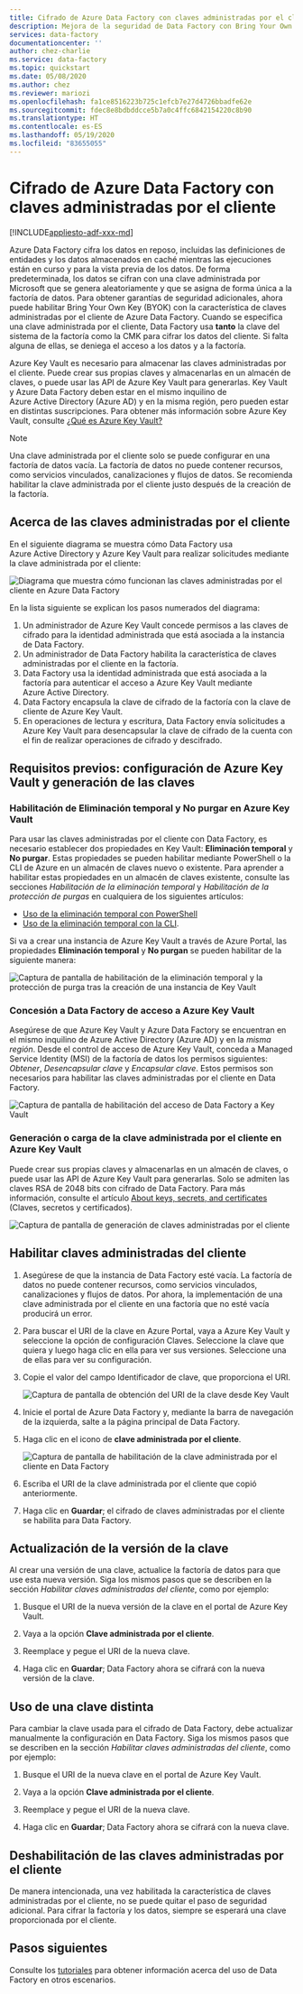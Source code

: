 ```yaml
---
title: Cifrado de Azure Data Factory con claves administradas por el cliente
description: Mejora de la seguridad de Data Factory con Bring Your Own Key (BYOK)
services: data-factory
documentationcenter: ''
author: chez-charlie
ms.service: data-factory
ms.topic: quickstart
ms.date: 05/08/2020
ms.author: chez
ms.reviewer: mariozi
ms.openlocfilehash: fa1ce8516223b725c1efcb7e27d4726bbadfe62e
ms.sourcegitcommit: fdec8e8bdbddcce5b7a0c4ffc6842154220c8b90
ms.translationtype: HT
ms.contentlocale: es-ES
ms.lasthandoff: 05/19/2020
ms.locfileid: "83655055"
---
```

# <a name="encrypt-azure-data-factory-with-customer-managed-keys"></a>Cifrado de Azure Data Factory con claves administradas por el cliente

[!INCLUDE[appliesto-adf-xxx-md](includes/appliesto-adf-xxx-md.md)]

Azure Data Factory cifra los datos en reposo, incluidas las definiciones de entidades y los datos almacenados en caché mientras las ejecuciones están en curso y para la vista previa de los datos. De forma predeterminada, los datos se cifran con una clave administrada por Microsoft que se genera aleatoriamente y que se asigna de forma única a la factoría de datos. Para obtener garantías de seguridad adicionales, ahora puede habilitar Bring Your Own Key (BYOK) con la característica de claves administradas por el cliente de Azure Data Factory. Cuando se especifica una clave administrada por el cliente, Data Factory usa __tanto__ la clave del sistema de la factoría como la CMK para cifrar los datos del cliente. Si falta alguna de ellas, se deniega el acceso a los datos y a la factoría.

Azure Key Vault es necesario para almacenar las claves administradas por el cliente. Puede crear sus propias claves y almacenarlas en un almacén de claves, o puede usar las API de Azure Key Vault para generarlas. Key Vault y Azure Data Factory deben estar en el mismo inquilino de Azure Active Directory (Azure AD) y en la misma región, pero pueden estar en distintas suscripciones. Para obtener más información sobre Azure Key Vault, consulte [¿Qué es Azure Key Vault?](../key-vault/general/overview.md)

> [!NOTE]
> Una clave administrada por el cliente solo se puede configurar en una factoría de datos vacía. La factoría de datos no puede contener recursos, como servicios vinculados, canalizaciones y flujos de datos. Se recomienda habilitar la clave administrada por el cliente justo después de la creación de la factoría.

## <a name="about-customer-managed-keys"></a>Acerca de las claves administradas por el cliente

En el siguiente diagrama se muestra cómo Data Factory usa Azure Active Directory y Azure Key Vault para realizar solicitudes mediante la clave administrada por el cliente:

  ![Diagrama que muestra cómo funcionan las claves administradas por el cliente en Azure Data Factory](media/quickstart-enable-customer-managed-key/encryption-customer-managed-keys-diagram.png)

En la lista siguiente se explican los pasos numerados del diagrama:

1. Un administrador de Azure Key Vault concede permisos a las claves de cifrado para la identidad administrada que está asociada a la instancia de Data Factory.
1. Un administrador de Data Factory habilita la característica de claves administradas por el cliente en la factoría.
1. Data Factory usa la identidad administrada que está asociada a la factoría para autenticar el acceso a Azure Key Vault mediante Azure Active Directory.
1. Data Factory encapsula la clave de cifrado de la factoría con la clave de cliente de Azure Key Vault.
1. En operaciones de lectura y escritura, Data Factory envía solicitudes a Azure Key Vault para desencapsular la clave de cifrado de la cuenta con el fin de realizar operaciones de cifrado y descifrado.

## <a name="prerequisites---configure-azure-key-vault-and-generate-keys"></a>Requisitos previos: configuración de Azure Key Vault y generación de las claves

### <a name="enable-soft-delete-and-do-not-purge-on-azure-key-vault"></a>Habilitación de Eliminación temporal y No purgar en Azure Key Vault

Para usar las claves administradas por el cliente con Data Factory, es necesario establecer dos propiedades en Key Vault: __Eliminación temporal__ y __No purgar__. Estas propiedades se pueden habilitar mediante PowerShell o la CLI de Azure en un almacén de claves nuevo o existente. Para aprender a habilitar estas propiedades en un almacén de claves existente, consulte las secciones _Habilitación de la eliminación temporal_ y _Habilitación de la protección de purgas_ en cualquiera de los siguientes artículos:

- [Uso de la eliminación temporal con PowerShell](../key-vault/general/soft-delete-powershell.md)
- [Uso de la eliminación temporal con la CLI](../key-vault/general/soft-delete-cli.md).

Si va a crear una instancia de Azure Key Vault a través de Azure Portal, las propiedades __Eliminación temporal__ y __No purgan__ se pueden habilitar de la siguiente manera:

  ![Captura de pantalla de habilitación de la eliminación temporal y la protección de purga tras la creación de una instancia de Key Vault](media/quickstart-enable-customer-managed-key/01-enable-purge-protection.png)

### <a name="grant-data-factory-access-to-azure-key-vault"></a>Concesión a Data Factory de acceso a Azure Key Vault

Asegúrese de que Azure Key Vault y Azure Data Factory se encuentran en el mismo inquilino de Azure Active Directory (Azure AD) y en la _misma región_. Desde el control de acceso de Azure Key Vault, conceda a Managed Service Identity (MSI) de la factoría de datos los permisos siguientes: _Obtener_, _Desencapsular clave_ y _Encapsular clave_. Estos permisos son necesarios para habilitar las claves administradas por el cliente en Data Factory.

  ![Captura de pantalla de habilitación del acceso de Data Factory a Key Vault](media/quickstart-enable-customer-managed-key/02-access-policy-factory-msi.png)

### <a name="generate-or-upload-customer-managed-key-to-azure-key-vault"></a>Generación o carga de la clave administrada por el cliente en Azure Key Vault

Puede crear sus propias claves y almacenarlas en un almacén de claves, o puede usar las API de Azure Key Vault para generarlas. Solo se admiten las claves RSA de 2048 bits con cifrado de Data Factory. Para más información, consulte el artículo [About keys, secrets, and certificates](../key-vault/general/about-keys-secrets-certificates.md) (Claves, secretos y certificados).

  ![Captura de pantalla de generación de claves administradas por el cliente](media/quickstart-enable-customer-managed-key/03-create-key.png)

## <a name="enable-customer-managed-keys"></a>Habilitar claves administradas del cliente

1. Asegúrese de que la instancia de Data Factory esté vacía. La factoría de datos no puede contener recursos, como servicios vinculados, canalizaciones y flujos de datos. Por ahora, la implementación de una clave administrada por el cliente en una factoría que no esté vacía producirá un error.

1. Para buscar el URI de la clave en Azure Portal, vaya a Azure Key Vault y seleccione la opción de configuración Claves. Seleccione la clave que quiera y luego haga clic en ella para ver sus versiones. Seleccione una de ellas para ver su configuración.

1. Copie el valor del campo Identificador de clave, que proporciona el URI.

    ![Captura de pantalla de obtención del URI de la clave desde Key Vault](media/quickstart-enable-customer-managed-key/04-get-key-uri.png)

1. Inicie el portal de Azure Data Factory y, mediante la barra de navegación de la izquierda, salte a la página principal de Data Factory.

1. Haga clic en el icono de __clave administrada por el cliente__.

    ![Captura de pantalla de habilitación de la clave administrada por el cliente en Data Factory](media/quickstart-enable-customer-managed-key/05-cmk-configuration.png)

1. Escriba el URI de la clave administrada por el cliente que copió anteriormente.

1. Haga clic en __Guardar__; el cifrado de claves administradas por el cliente se habilita para Data Factory.

## <a name="update-key-version"></a>Actualización de la versión de la clave

Al crear una versión de una clave, actualice la factoría de datos para que use esta nueva versión. Siga los mismos pasos que se describen en la sección _Habilitar claves administradas del cliente_, como por ejemplo:

1. Busque el URI de la nueva versión de la clave en el portal de Azure Key Vault.

1. Vaya a la opción __Clave administrada por el cliente__.

1. Reemplace y pegue el URI de la nueva clave.

1. Haga clic en __Guardar__; Data Factory ahora se cifrará con la nueva versión de la clave.

## <a name="use-a-different-key"></a>Uso de una clave distinta

Para cambiar la clave usada para el cifrado de Data Factory, debe actualizar manualmente la configuración en Data Factory. Siga los mismos pasos que se describen en la sección _Habilitar claves administradas del cliente_, como por ejemplo:

1. Busque el URI de la nueva clave en el portal de Azure Key Vault.

1. Vaya a la opción __Clave administrada por el cliente__.

1. Reemplace y pegue el URI de la nueva clave.

1. Haga clic en __Guardar__; Data Factory ahora se cifrará con la nueva clave.

## <a name="disable-customer-managed-keys"></a>Deshabilitación de las claves administradas por el cliente

De manera intencionada, una vez habilitada la característica de claves administradas por el cliente, no se puede quitar el paso de seguridad adicional. Para cifrar la factoría y los datos, siempre se esperará una clave proporcionada por el cliente.

## <a name="next-steps"></a>Pasos siguientes

Consulte los [tutoriales](tutorial-copy-data-dot-net.md) para obtener información acerca del uso de Data Factory en otros escenarios.
